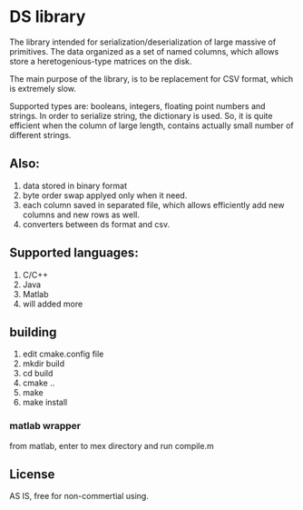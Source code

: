 # DS library

The library intended for serialization/deserialization of large massive of primitives.
The data organized as a set of named columns, which allows store a heretogenious-type matrices on the disk.

The main purpose of the library, is to be replacement for CSV format, which is extremely slow. 

Supported types are: booleans, integers, floating point numbers and strings. 
In order to serialize string, the dictionary is used. So, it is quite efficient when the column of large length, contains actually small number of different strings.

## Also:

 1. data stored in binary format
 2. byte order swap applyed only when it need. 
 3. each column saved in separated file, which allows efficiently add new columns and new rows as well.
 4. converters between ds format and csv.

## Supported languages:

 1. C/C++
 2. Java
 3. Matlab
 4. will added more


## building

 1. edit cmake.config file
 2. mkdir build
 3. cd build
 4. cmake .. 
 5. make 
 6. make install

### matlab wrapper
from matlab, enter to mex directory and run compile.m

## License
AS IS, free for non-commertial using.


